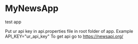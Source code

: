# MyNewsApp
test app

Put ur api key in api.properties file in root folder of app.
Example
API_KEY="ur_api_key"
To get api go to https://newsapi.org/
